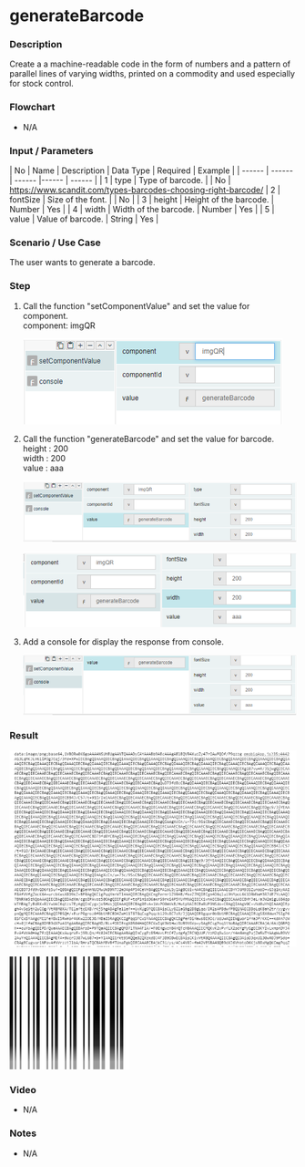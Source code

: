 ﻿# generateBarcode

### Description

Create a a machine-readable code in the form of numbers and a pattern of parallel lines of varying widths, printed on a commodity and used especially for stock control.

### Flowchart

- N/A 

### Input / Parameters

| No | Name | Description | Data Type | Required | Example |
| ------ | ------ | ------ |------ | ------ |
| 1 | type | Type of barcode. |  | No  | <href><https://www.scandit.com/types-barcodes-choosing-right-barcode/>
| 2 | fontSize |  Size of the font. |  | No  |
| 3 | height | Height of the barcode. | Number | Yes  |
| 4 | width | Width of the barcode.  | Number | Yes  |
| 5 | value | Value of barcode.  | String | Yes |

### Scenario / Use Case

The user wants to generate a barcode.

### Step

1. Call the function "setComponentValue" and set the value for component.
   <br>
   component: imgQR<br/>
  
    ![](../../../../document/function/Conversion/generateBarcode/generateBarcode-step-1.png?raw=true)

2. Call the function "generateBarcode" and set the value for barcode.
   <br>
   height : 200 <br />
   width : 200 <br />
   value : aaa
   
   ![](../../../../document/function/Conversion/generateBarcode/generateBarcode-step-2.png?raw=true)
   
   ![](../../../../document/function/Conversion/generateBarcode/generateBarcode-step-3.png?raw=true)
   
3. Add a console for display the response from     console.
   
   ![](../../../../document/function/Conversion/generateBarcode/generateBarcode-step-4.png?raw=true)
 
### Result

   ![](../../../../document/function/Conversion/generateBarcode/generateBarcode-result-1.png?raw=true)
   
   ![](../../../../document/function/Conversion/generateBarcode/generateBarcode-result-2.png?raw=true)
   
### Video

- N/A

<!--[![Video](http://i.imgur.com/Ot5DWAW.png)](https://youtu.be/StTqXEQ2l-Y?t=35s)-->

### Notes

- N/A